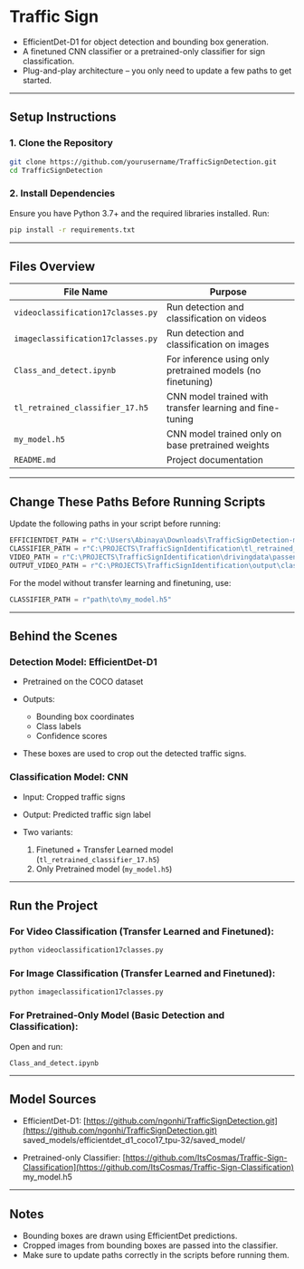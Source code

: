 # Traffic Sign


- EfficientDet-D1 for object detection and bounding box generation.
- A finetuned CNN classifier or a pretrained-only classifier for sign classification.
- Plug-and-play architecture – you only need to update a few paths to get started.

---

## Setup Instructions

### 1. Clone the Repository
```bash
git clone https://github.com/yourusername/TrafficSignDetection.git
cd TrafficSignDetection
````

### 2. Install Dependencies

Ensure you have Python 3.7+ and the required libraries installed. Run:

```bash
pip install -r requirements.txt
```

---

## Files Overview

| File Name                         | Purpose                                                    |
| --------------------------------- | ---------------------------------------------------------- |
| `videoclassification17classes.py` | Run detection and classification on videos                 |
| `imageclassification17classes.py` | Run detection and classification on images                 |
| `Class_and_detect.ipynb`          | For inference using only pretrained models (no finetuning) |
| `tl_retrained_classifier_17.h5`   | CNN model trained with transfer learning and fine-tuning   |
| `my_model.h5`                     | CNN model trained only on base pretrained weights          |
| `README.md`                       | Project documentation                                      |

---

## Change These Paths Before Running Scripts

Update the following paths in your script before running:

```python
EFFICIENTDET_PATH = r"C:\Users\Abinaya\Downloads\TrafficSignDetection-main\TrafficSignDetection-main\saved_models\efficientdet_d1_coco17_tpu-32\saved_model"
CLASSIFIER_PATH = r"C:\PROJECTS\TrafficSignIdentification\tl_retrained_classifier_17.h5"
VIDEO_PATH = r"C:\PROJECTS\TrafficSignIdentification\drivingdata\passenger_view.mp4"
OUTPUT_VIDEO_PATH = r"C:\PROJECTS\TrafficSignIdentification\output\classifiermodeltlandfinetunedmethod2\17classes\passengerview\passengerview.mp4"
```

For the model without transfer learning and finetuning, use:

```python
CLASSIFIER_PATH = r"path\to\my_model.h5"
```

---

## Behind the Scenes

### Detection Model: EfficientDet-D1

* Pretrained on the COCO dataset
* Outputs:

  * Bounding box coordinates
  * Class labels
  * Confidence scores
* These boxes are used to crop out the detected traffic signs.

### Classification Model: CNN

* Input: Cropped traffic signs
* Output: Predicted traffic sign label
* Two variants:

  1. Finetuned + Transfer Learned model (`tl_retrained_classifier_17.h5`)
  2. Only Pretrained model (`my_model.h5`)

---

## Run the Project

### For Video Classification (Transfer Learned and Finetuned):

```bash
python videoclassification17classes.py
```

### For Image Classification (Transfer Learned and Finetuned):

```bash
python imageclassification17classes.py
```

### For Pretrained-Only Model (Basic Detection and Classification):

Open and run:

```
Class_and_detect.ipynb
```

---

## Model Sources

* EfficientDet-D1:
  [https://github.com/ngonhi/TrafficSignDetection.git](https://github.com/ngonhi/TrafficSignDetection.git)
  saved\_models/efficientdet\_d1\_coco17\_tpu-32/saved\_model/

* Pretrained-only Classifier:
  [https://github.com/ItsCosmas/Traffic-Sign-Classification](https://github.com/ItsCosmas/Traffic-Sign-Classification)
  my\_model.h5

---

## Notes

* Bounding boxes are drawn using EfficientDet predictions.
* Cropped images from bounding boxes are passed into the classifier.
* Make sure to update paths correctly in the scripts before running them.
